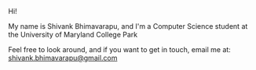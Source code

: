 Hi!

My name is Shivank Bhimavarapu, and I'm a Computer Science student at the University of Maryland College Park

Feel free to look around, and if you want to get in touch, email me at: shivank.bhimavarapu@gmail.com

